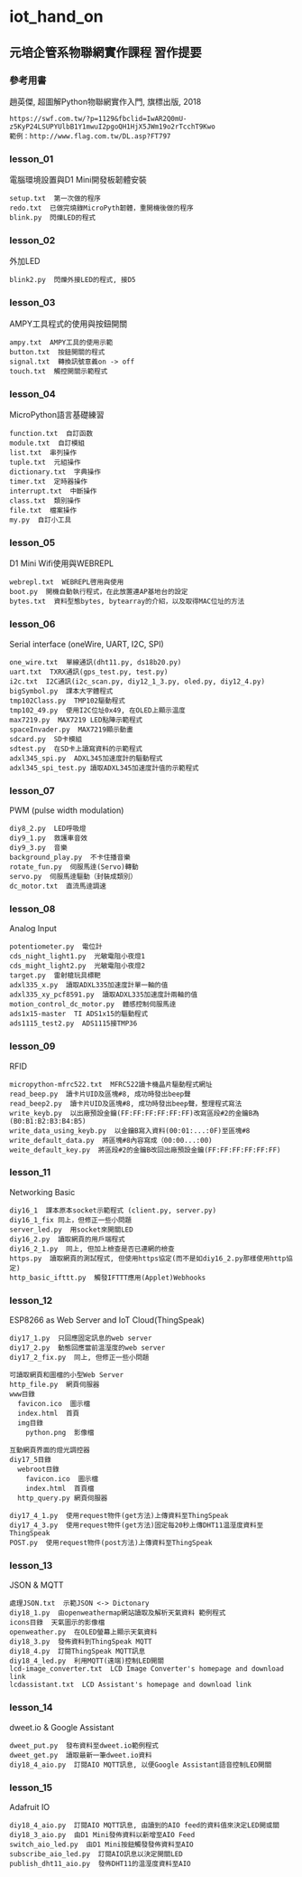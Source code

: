 # iot_hand_on

## 元培企管系物聯網實作課程  習作提要

### 參考用書

趙英傑, 超圖解Python物聯網實作入門, 旗標出版, 2018
```
https://swf.com.tw/?p=1129&fbclid=IwAR2Q0mU-z5KyP24LSUPYUlbB1Y1mwuI2pgoQH1HjX5JWm19o2rTcchT9Kwo
範例：http://www.flag.com.tw/DL.asp?FT797
```

### lesson_01
	
電腦環境設置與D1 Mini開發板韌體安裝
```
setup.txt  第一次做的程序
redo.txt  已做完燒錄MicroPyth韌體，重開機後做的程序
blink.py  閃爍LED的程式
```

### lesson_02

外加LED
```
blink2.py  閃爍外接LED的程式, 接D5
```

### lesson_03

AMPY工具程式的使用與按鈕開關
```
ampy.txt  AMPY工具的使用示範
button.txt  按鈕開關的程式
signal.txt  轉換訊號意義on -> off
touch.txt  觸控開關示範程式
```

### lesson_04

MicroPython語言基礎練習
```
function.txt  自訂函数
module.txt  自訂模組
list.txt  串列操作
tuple.txt  元組操作
dictionary.txt  字典操作
timer.txt  定時器操作
interrupt.txt  中斷操作
class.txt  類別操作
file.txt  檔案操作
my.py  自訂小工具
```

### lesson_05

D1 Mini Wifi使用與WEBREPL
```
webrepl.txt  WEBREPL啓用與使用
boot.py  開機自動執行程式，在此放置連AP基地台的設定
bytes.txt  資料型態bytes, bytearray的介紹，以及取得MAC位址的方法
```

### lesson_06

Serial interface (oneWire, UART, I2C, SPI)
```
one_wire.txt  單線通訊(dht11.py, ds18b20.py)
uart.txt  TXRX通訊(gps_test.py, test.py)
i2c.txt  I2C通訊(i2c_scan.py, diy12_1_3.py, oled.py, diy12_4.py)
bigSymbol.py  課本大字體程式
tmp102Class.py  TMP102驅動程式
tmp102_49.py  使用I2C位址0x49, 在OLED上顯示温度
max7219.py  MAX7219 LED點陣示範程式
spaceInvader.py  MAX7219顯示動畫
sdcard.py  SD卡模組
sdtest.py  在SD卡上讀寫資料的示範程式
adxl345_spi.py  ADXL345加速度計的驅動程式
adxl345_spi_test.py 讀取ADXL345加速度計值的示範程式
```

### lesson_07

PWM (pulse width modulation)
```
diy8_2.py  LED呼吸燈
diy9_1.py  救護車音效
diy9_3.py  音樂
background_play.py  不卡住播音樂
rotate_fun.py  伺服馬逹(Servo)轉動
servo.py  伺服馬逹驅動（封裝成類別）
dc_motor.txt  直流馬逹調速
```

### lesson_08

Analog Input
```
potentiometer.py  電位計
cds_night_light1.py  光敏電阻小夜燈1
cds_might_light2.py  光敏電阻小夜燈2
target.py  雷射槍玩具標靶
adxl335_x.py  讀取ADXL335加速度計單一軸的值
adxl335_xy_pcf8591.py  讀取ADXL335加速度計兩軸的值
motion_control_dc_motor.py  體感控制伺服馬逹
ads1x15-master  TI ADS1x15的驅動程式
ads1115_test2.py  ADS1115接TMP36
```

### lesson_09

RFID
```
micropython-mfrc522.txt  MFRC522讀卡機晶片驅動程式網址
read_beep.py  讀卡片UID及區塊#8, 成功時發出beep聲
read_beep2.py  讀卡片UID及區塊#8, 成功時發出beep聲，整理程式寫法
write_keyb.py  以出廠預設金鑰(FF:FF:FF:FF:FF:FF)改寫區段#2的金鑰B為(B0:B1:B2:B3:B4:B5)
write_data_using_keyb.py  以金鑰B寫入資料(00:01:...:0F)至區塊#8
write_default_data.py  將區塊#8內容寫成（00:00...:00)
weite_default_key.py  將區段#2的金鑰B改回出廠預設金鑰(FF:FF:FF:FF:FF:FF)
```

### lesson_11

Networking Basic
```
diy16_1  課本原本socket示範程式 (client.py, server.py)
diy16_1_fix 同上，但修正一些小問題
server_led.py  用socket來開關LED
diy16_2.py  讀取網頁的用戶端程式
diy16_2_1.py  同上, 但加上檢查是否已連網的檢查
https.py  讀取網頁的測試程式, 但使用https協定(而不是如diy16_2.py那樣使用http協定)
http_basic_ifttt.py  觸發IFTTT應用(Applet)Webhooks
```

### lesson_12

ESP8266 as Web Server and IoT Cloud(ThingSpeak)
```
diy17_1.py  只回應固定訊息的web server
diy17_2.py  動態回應當前温溼度的web server
diy17_2_fix.py  同上, 但修正一些小問題

可讀取網頁和圖檔的小型Web Server
http_file.py  網頁伺服器
www目錄  
  favicon.ico  圖示檔
  index.html  首頁
  img目錄
    python.png  影像檔
	
互動網頁界面的燈光調控器
diy17_5目錄
  webroot目錄
    favicon.ico  圖示檔
    index.html  首頁檔
  http_query.py 網頁伺服器
	
diy17_4_1.py  使用request物件(get方法)上傳資料至ThingSpeak
diy17_4_3.py  使用request物件(get方法)固定每20秒上傳DHT11温溼度資料至ThingSpeak
POST.py  使用request物件(post方法)上傳資料至ThingSpeak
```

### lesson_13

JSON & MQTT
```
處理JSON.txt  示範JSON <-> Dictonary
diy18_1.py  由openweathermap網站讀取及解析天氣資料 範例程式
icons目錄  天氣圖示的影像檔
openweather.py  在OLED螢幕上顯示天氣資料
diy18_3.py  發佈資料到ThingSpeak MQTT
diy18_4.py  訂閱ThingSpeak MQTT訊息
diy18_4_led.py  利用MQTT(遠端)控制LED開關
lcd-image_converter.txt  LCD Image Converter's homepage and download link
lcdassistant.txt  LCD Assistant's homepage and download link
```

### lesson_14

dweet.io & Google Assistant
```
dweet_put.py  發布資料至dweet.io範例程式
dweet_get.py  讀取最新一筆dweet.io資料
diy18_4_aio.py  訂閱AIO MQTT訊息, 以便Google Assistant語音控制LED開關
```

### lesson_15

Adafruit IO
```
diy18_4_aio.py  訂閱AIO MQTT訊息, 由讀到的AIO feed的資料值來決定LED開或關
diy18_3_aio.py  由D1 Mini發佈資料以新增至AIO Feed
switch_aio_led.py  由D1 Mini按鈕觸發發佈資料至AIO
subscribe_aio_led.py  訂閱AIO訊息以決定開關LED
publish_dht11_aio.py  發佈DHT11的温溼度資料至AIO
```
